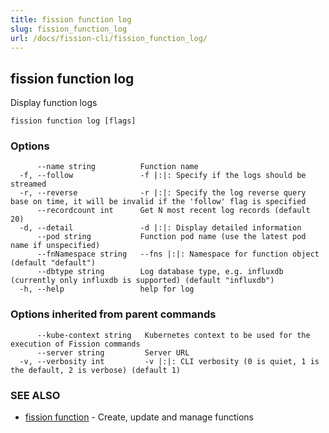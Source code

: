 ```yaml
---
title: fission function log
slug: fission_function_log
url: /docs/fission-cli/fission_function_log/
---
```

## fission function log

Display function logs

```
fission function log [flags]
```

### Options

```
      --name string          Function name
  -f, --follow               -f |:|: Specify if the logs should be streamed
  -r, --reverse              -r |:|: Specify the log reverse query base on time, it will be invalid if the 'follow' flag is specified
      --recordcount int      Get N most recent log records (default 20)
  -d, --detail               -d |:|: Display detailed information
      --pod string           Function pod name (use the latest pod name if unspecified)
      --fnNamespace string   --fns |:|: Namespace for function object (default "default")
      --dbtype string        Log database type, e.g. influxdb (currently only influxdb is supported) (default "influxdb")
  -h, --help                 help for log
```

### Options inherited from parent commands

```
      --kube-context string   Kubernetes context to be used for the execution of Fission commands
      --server string         Server URL
  -v, --verbosity int         -v |:|: CLI verbosity (0 is quiet, 1 is the default, 2 is verbose) (default 1)
```

### SEE ALSO

* [fission function](/docs/fission-cli/fission_function/)	 - Create, update and manage functions

